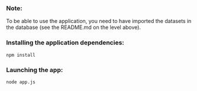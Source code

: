 ### Note:

To be able to use the application, you need to have imported the datasets in the database (see the README.md on the level above).

### Installing the application dependencies:
    npm install

### Launching the app:
    node app.js